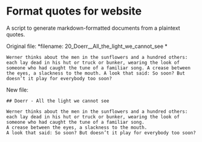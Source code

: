 # Format quotes for website

A script to generate markdown-formatted documents from a plaintext quotes.

Original file:
*filename: 20_Doerr__All_the_light_we_cannot_see *
```
Werner thinks about the men in the sunflowers and a hundred others: each lay dead in his hut or truck or bunker, wearing the look of someone who had caught the tune of a familiar song. A crease between the eyes, a slackness to the mouth. A look that said: So soon? But doesn’t it play for everybody too soon?
```

New file:
```
## Doerr - All the light we cannot see

Werner thinks about the men in the sunflowers and a hundred others: each lay dead in his hut or truck or bunker, wearing the look of someone who had caught the tune of a familiar song.
A crease between the eyes, a slackness to the mouth.
A look that said: So soon? But doesn’t it play for everybody too soon?
```
